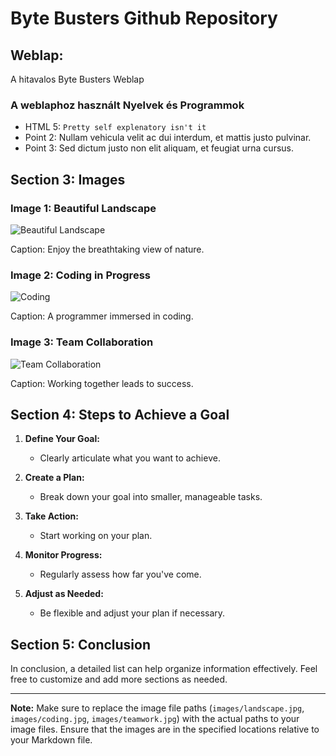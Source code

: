 # Byte Busters Github Repository

## Weblap: 
A hitavalos Byte Busters Weblap 
### A weblaphoz használt Nyelvek és Programmok
- HTML 5: `Pretty self explenatory isn't it`
- Point 2: Nullam vehicula velit ac dui interdum, et mattis justo pulvinar.
- Point 3: Sed dictum justo non elit aliquam, et feugiat urna cursus.

## Section 3: Images

### Image 1: Beautiful Landscape

![Beautiful Landscape](images/landscape.jpg)

Caption: Enjoy the breathtaking view of nature.

### Image 2: Coding in Progress

![Coding](images/coding.jpg)

Caption: A programmer immersed in coding.

### Image 3: Team Collaboration

![Team Collaboration](images/teamwork.jpg)

Caption: Working together leads to success.

## Section 4: Steps to Achieve a Goal

1. **Define Your Goal:**
   - Clearly articulate what you want to achieve.

2. **Create a Plan:**
   - Break down your goal into smaller, manageable tasks.

3. **Take Action:**
   - Start working on your plan.

4. **Monitor Progress:**
   - Regularly assess how far you've come.

5. **Adjust as Needed:**
   - Be flexible and adjust your plan if necessary.

## Section 5: Conclusion

In conclusion, a detailed list can help organize information effectively. Feel free to customize and add more sections as needed.

---

**Note:** Make sure to replace the image file paths (`images/landscape.jpg`, `images/coding.jpg`, `images/teamwork.jpg`) with the actual paths to your image files. Ensure that the images are in the specified locations relative to your Markdown file.
